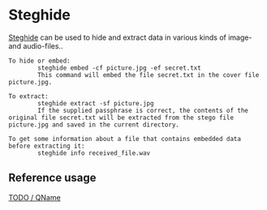 Steghide
========

[Steghide](http://steghide.sourceforge.net/) can be used to hide and extract data in various kinds of image- and audio-files..

```
To hide or embed:
        steghide embed -cf picture.jpg -ef secret.txt
        This command will embed the file secret.txt in the cover file picture.jpg.

To extract:
        steghide extract -sf picture.jpg
        If the supplied passphrase is correct, the contents of the original file secret.txt will be extracted from the stego file picture.jpg and saved in the current directory.

To get some information about a file that contains embedded data before extracting it:
        steghide info received_file.wav
```

Reference usage
---------------

[TODO / QName](writeupurl)